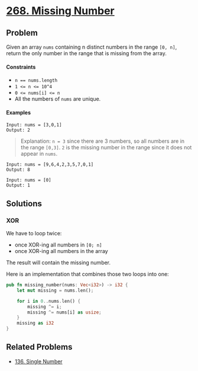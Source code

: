 # [268. Missing Number](https://leetcode.com/problems/missing-number/)

## Problem

Given an array `nums` containing n distinct numbers in the range `[0, n]`,
return the only number in the range that is missing from the array.

#### Constraints

* `n == nums.length`
* `1 <= n <= 10^4`
* `0 <= nums[i] <= n`
* All the numbers of `nums` are unique.

#### Examples

```text
Input: nums = [3,0,1]
Output: 2
```

> Explanation: `n = 3` since there are 3 numbers, so all numbers are in the range
> `[0,3]`. `2` is the missing number in the range since it does not appear in `nums`.

```text
Input: nums = [9,6,4,2,3,5,7,0,1]
Output: 8
```

```text
Input: nums = [0]
Output: 1
```

## Solutions

### XOR

We have to loop twice:

* once XOR-ing all numbers in `[0; n]`
* once XOR-ing all numbers in the array

The result will contain the missing number.

Here is an implementation that combines those two loops into one:

```rust
pub fn missing_number(nums: Vec<i32>) -> i32 {
    let mut missing = nums.len();

    for i in 0..nums.len() {
        missing ^= i;
        missing ^= nums[i] as usize;
    }
    missing as i32
}
```

## Related Problems

* [136. Single Number](/leetcode/100%20-%20199/136%20-%20Single%20Number.md)